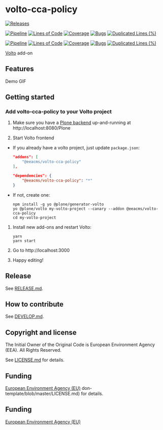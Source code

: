# volto-cca-policy

[![Releases](https://img.shields.io/github/v/release/eea/volto-cca-policy)](https://github.com/eea/volto-cca-policy/releases)

[![Pipeline](https://ci.eionet.europa.eu/buildStatus/icon?job=volto-addons%2Fvolto-cca-policy%2Fmaster&subject=master)](https://ci.eionet.europa.eu/view/Github/job/volto-addons/job/volto-cca-policy/job/master/display/redirect)
[![Lines of Code](https://sonarqube.eea.europa.eu/api/project_badges/measure?project=volto-cca-policy-master&metric=ncloc)](https://sonarqube.eea.europa.eu/dashboard?id=volto-cca-policy-master)
[![Coverage](https://sonarqube.eea.europa.eu/api/project_badges/measure?project=volto-cca-policy-master&metric=coverage)](https://sonarqube.eea.europa.eu/dashboard?id=volto-cca-policy-master)
[![Bugs](https://sonarqube.eea.europa.eu/api/project_badges/measure?project=volto-cca-policy-master&metric=bugs)](https://sonarqube.eea.europa.eu/dashboard?id=volto-cca-policy-master)
[![Duplicated Lines (%)](https://sonarqube.eea.europa.eu/api/project_badges/measure?project=volto-cca-policy-master&metric=duplicated_lines_density)](https://sonarqube.eea.europa.eu/dashboard?id=volto-cca-policy-master)

[![Pipeline](https://ci.eionet.europa.eu/buildStatus/icon?job=volto-addons%2Fvolto-cca-policy%2Fdevelop&subject=develop)](https://ci.eionet.europa.eu/view/Github/job/volto-addons/job/volto-cca-policy/job/develop/display/redirect)
[![Lines of Code](https://sonarqube.eea.europa.eu/api/project_badges/measure?project=volto-cca-policy-develop&metric=ncloc)](https://sonarqube.eea.europa.eu/dashboard?id=volto-cca-policy-develop)
[![Coverage](https://sonarqube.eea.europa.eu/api/project_badges/measure?project=volto-cca-policy-develop&metric=coverage)](https://sonarqube.eea.europa.eu/dashboard?id=volto-cca-policy-develop)
[![Bugs](https://sonarqube.eea.europa.eu/api/project_badges/measure?project=volto-cca-policy-develop&metric=bugs)](https://sonarqube.eea.europa.eu/dashboard?id=volto-cca-policy-develop)
[![Duplicated Lines (%)](https://sonarqube.eea.europa.eu/api/project_badges/measure?project=volto-cca-policy-develop&metric=duplicated_lines_density)](https://sonarqube.eea.europa.eu/dashboard?id=volto-cca-policy-develop)


[Volto](https://github.com/plone/volto) add-on

## Features

Demo GIF

## Getting started

### Add volto-cca-policy to your Volto project

1. Make sure you have a [Plone backend](https://plone.org/download) up-and-running at http://localhost:8080/Plone

1. Start Volto frontend

* If you already have a volto project, just update `package.json`:

   ```JSON
   "addons": [
       "@eeacms/volto-cca-policy"
   ],

   "dependencies": {
       "@eeacms/volto-cca-policy": "*"
   }
   ```

* If not, create one:

   ```
   npm install -g yo @plone/generator-volto
   yo @plone/volto my-volto-project --canary --addon @eeacms/volto-cca-policy
   cd my-volto-project
   ```

1. Install new add-ons and restart Volto:

   ```
   yarn
   yarn start
   ```

1. Go to http://localhost:3000

1. Happy editing!

## Release

See [RELEASE.md](https://github.com/eea/volto-cca-policy/blob/master/RELEASE.md).

## How to contribute

See [DEVELOP.md](https://github.com/eea/volto-cca-policy/blob/master/DEVELOP.md).

## Copyright and license

The Initial Owner of the Original Code is European Environment Agency (EEA).
All Rights Reserved.

See [LICENSE.md](https://github.com/eea/volto-cca-policy/blob/master/LICENSE.md) for details.

## Funding

[European Environment Agency (EU)](http://eea.europa.eu)
don-template/blob/master/LICENSE.md) for details.

## Funding

[European Environment Agency (EU)](http://eea.europa.eu)

